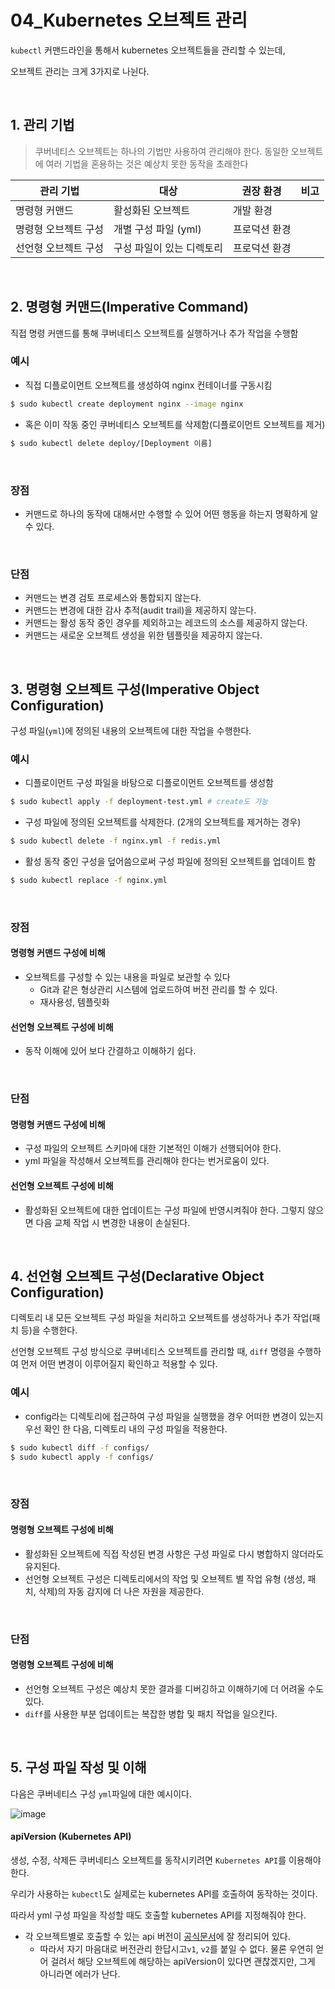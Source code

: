 # 04_Kubernetes 오브젝트 관리

`kubectl` 커맨드라인을 통해서 kubernetes 오브젝트들을 관리할 수 있는데,

오브젝트 관리는 크게 3가지로 나뉜다.

<br>

## 1. 관리 기법

> 쿠버네티스 오브젝트는 하나의 기법만 사용하여 관리해야 한다. 동일한 오브젝트에 여러 기법을 혼용하는 것은 예상치 못한 동작을 초래한다

| 관리 기법            | 대상                      | 권장 환경     | 비고 |
| -------------------- | ------------------------- | ------------- | ---- |
| 명령형 커맨드        | 활성화된 오브젝트         | 개발 환경     |      |
| 명령형 오브젝트 구성 | 개별 구성 파일 (yml)      | 프로덕션 환경 |      |
| 선언형 오브젝트 구성 | 구성 파일이 있는 디렉토리 | 프로덕션 환경 |      |

<br>

## 2. 명령형 커맨드(Imperative Command)

직접 명령 커맨드를 통해 쿠버네티스 오브젝트를 실행하거나 추가 작업을 수행함

### 예시

- 직접 디플로이먼트 오브젝트를 생성하여 nginx 컨테이너를 구동시킴

```bash
$ sudo kubectl create deployment nginx --image nginx
```

- 혹은 이미 작동 중인 쿠버네티스 오브젝트를 삭제함(디플로이먼트 오브젝트를 제거)

```bash
$ sudo kubectl delete deploy/[Deployment 이름]
```

<br>

### 장점

- 커맨드로 하나의 동작에 대해서만 수행할 수 있어 어떤 행동을 하는지 명확하게 알 수 있다.

<br>

### 단점

- 커맨드는 변경 검토 프로세스와 통합되지 않는다.
- 커맨드는 변경에 대한 감사 추적(audit trail)을 제공하지 않는다.
- 커맨드는 활성 동작 중인 경우를 제외하고는 레코드의 소스를 제공하지 않는다.
- 커맨드는 새로운 오브젝트 생성을 위한 템플릿을 제공하지 않는다.

<br>

## 3. 명령형 오브젝트 구성(Imperative Object Configuration)

구성 파일(`yml`)에 정의된 내용의 오브젝트에 대한 작업을 수행한다.

### 예시

- 디플로이먼트 구성 파일을 바탕으로 디플로이먼트 오브젝트를 생성함

```bash
$ sudo kubectl apply -f deployment-test.yml # create도 가능
```

- 구성 파일에 정의된 오브젝트를 삭제한다. (2개의 오브젝트를 제거하는 경우)

```bash
$ sudo kubectl delete -f nginx.yml -f redis.yml
```

- 활성 동작 중인 구성을 덮어씀으로써 구성 파일에 정의된 오브젝트를 업데이트 함

```bash
$ sudo kubectl replace -f nginx.yml
```

<br>

### 장점

#### 명령형 커맨드 구성에 비해

- 오브젝트를 구성할 수 있는 내용을 파일로 보관할 수 있다
  - Git과 같은 형상관리 시스템에 업로드하여 버전 관리를 할 수 있다.
  - 재사용성, 템플릿화

#### 선언형 오브젝트 구성에 비해

- 동작 이해에 있어 보다 간결하고 이해하기 쉽다.

<br>

### 단점

#### 명령형 커맨드 구성에 비해

- 구성 파일의 오브젝트 스키마에 대한 기본적인 이해가 선행되어야 한다.
- yml 파일을 작성해서 오브젝트를 관리해야 한다는 번거로움이 있다.

#### 선언형 오브젝트 구성에 비해

- 활성화된 오브젝트에 대한 업데이트는 구성 파일에 반영시켜줘야 한다. 그렇지 않으면 다음 교체 작업 시 변경한 내용이 손실된다.

<br>

## 4. 선언형 오브젝트 구성(Declarative Object Configuration)

디렉토리 내 모든 오브젝트 구성 파일을 처리하고 오브젝트를 생성하거나 추가 작업(패치 등)을 수행한다.

선언형 오브젝트 구성 방식으로 쿠버네티스 오브젝트를 관리할 때, `diff` 명령을 수행하여 먼저 어떤 변경이 이루어질지 확인하고 적용할 수 있다.

### 예시

- config라는 디렉토리에 접근하여 구성 파일을 실행했을 경우 어떠한 변경이 있는지 우선 확인 한 다음, 디렉토리 내의 구성 파일을 적용한다.

```bash
$ sudo kubectl diff -f configs/
$ sudo kubectl apply -f configs/
```

<br>

### 장점

#### 명령형 오브젝트 구성에 비해

- 활성화된 오브젝트에 직접 작성된 변경 사항은 구성 파일로 다시 병합하지 않더라도 유지된다.
- 선언형 오브젝트 구성은 디렉토리에서의 작업 및 오브젝트 별 작업 유형 (생성, 패치, 삭제)의 자동 감지에 더 나은 자원을 제공한다.

<br>

### 단점

#### 명령형 오브젝트 구성에 비해

- 선언형 오브젝트 구성은 예상치 못한 결과를 디버깅하고 이해하기에 더 어려울 수도 있다.
- `diff`를 사용한 부분 업데이트는 복잡한 병합 및 패치 작업을 일으킨다.

<br>

## 5. 구성 파일 작성 및 이해

다음은 쿠버네티스 구성 `yml`파일에 대한 예시이다.

![image](https://github.com/siwon-park/Problem_Solving/assets/93081720/9aad51b5-8544-4793-a414-92300227d9fb)

#### apiVersion (Kubernetes API)

생성, 수정, 삭제든 쿠버네티스 오브젝트를 동작시키려면 `Kubernetes API`를 이용해야 한다.

우리가 사용하는 `kubectl`도 실제로는 kubernetes API를 호출하여 동작하는 것이다.

따라서 yml 구성 파일을 작성할 때도 호출할 kubernetes API를 지정해줘야 한다.

- 각 오브젝트별로 호출할 수 있는 api 버전이 [공식문서](https://kubernetes.io/docs/reference/kubernetes-api/)에 잘 정리되어 있다.
  - 따라서 자기 마음대로 버전관리 한답시고`v1`, `v2`를 붙일 수 없다. 물론 우연히 얻어 걸려서 해당 오브젝트에 해당하는 apiVersion이 있다면 괜찮겠지만, 그게 아니라면 에러가 난다.
